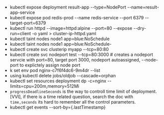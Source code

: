 - kubectl expose deployment result-app --type=NodePort --name=result-app-service
- kubectl expose pod redis-prod --name redis-service --port 6379 --target-port=6379
- kubectl run httpd --image=httpd:alpine --port=80 --expose --dry-run=client -o yaml > cluster-ip-httpd.yaml
- kubectl taint nodes node1 app=blue:NoSchedule
- kubectl taint nodes node1 app=blue:NoSchedule-
- kubectl create svc clusterip myapp --tcp=80:80
- kubectl create svc nodeport test --tcp=80:3000 # creates a nodeport servcie with port=80, target port 3000, nodeport autoassigned, --node-port to explictely assign node port
- k set env pod nginx-c7f6f4dc6-9m4dr  --list
- using kubectl delete jobs/oldjob --cascade=orphan
- kubectl set resources deployment dp -c=nginx --limits=cpu=200m,memory=512Mi
- `progressDeadlineSeconds` is the way to controll time limit of deployment. [VVI], if there is a time related question, search the doc with `time,seconds` its hard to remember all the control parameters.
- kubectl get events --sort-by={.lastTimestamp}